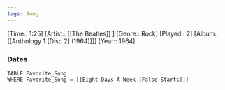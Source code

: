 ```yaml
---
tags: Song  
---
```

[Time:: 1:25]
[Artist:: [[The Beatles]] ]
[Genre:: Rock]
[Played:: 2]
[Album:: [[Anthology 1 [Disc 2] (1964)]]]
[Year:: 1964]
### Dates
````dataview
TABLE Favorite_Song
WHERE Favorite_Song = [[Eight Days A Week [False Starts]]]
````